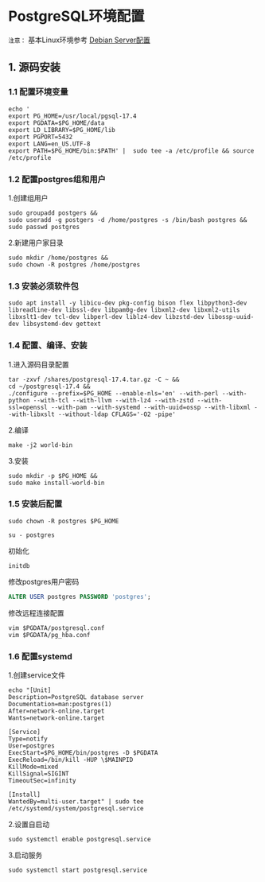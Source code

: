 # PostgreSQL环境配置

`注意：` 基本Linux环境参考 [Debian Server配置](./Debian%20Server配置.md)

## 1. 源码安装

### 1.1 配置环境变量

```shell
echo '
export PG_HOME=/usr/local/pgsql-17.4
export PGDATA=$PG_HOME/data
export LD_LIBRARY=$PG_HOME/lib
export PGPORT=5432
export LANG=en_US.UTF-8
export PATH=$PG_HOME/bin:$PATH' |  sudo tee -a /etc/profile && source /etc/profile
```

### 1.2 配置postgres组和用户

1.创建组用户

```shell
sudo groupadd postgers && 
sudo useradd -g postgers -d /home/postgres -s /bin/bash postgres && 
sudo passwd postgres
```

2.新建用户家目录

```shell
sudo mkdir /home/postgres && 
sudo chown -R postgres /home/postgres
```

### 1.3 安装必须软件包

```shell
sudo apt install -y libicu-dev pkg-config bison flex libpython3-dev libreadline-dev libssl-dev libpam0g-dev libxml2-dev libxml2-utils libxslt1-dev tcl-dev libperl-dev liblz4-dev libzstd-dev libossp-uuid-dev libsystemd-dev gettext
```

### 1.4 配置、编译、安装

1.进入源码目录配置

```shell
tar -zxvf /shares/postgresql-17.4.tar.gz -C ~ && 
cd ~/postgresql-17.4 && 
./configure --prefix=$PG_HOME --enable-nls='en' --with-perl --with-python --with-tcl --with-llvm --with-lz4 --with-zstd --with-ssl=openssl --with-pam --with-systemd --with-uuid=ossp --with-libxml --with-libxslt --without-ldap CFLAGS='-O2 -pipe'
```

2.编译

```shell
make -j2 world-bin
```

3.安装

```shell
sudo mkdir -p $PG_HOME && 
sudo make install-world-bin
```

### 1.5 安装后配置

```shell
sudo chown -R postgres $PG_HOME
```

```shell
su - postgres
```

初始化

```shell
initdb
```

修改postgres用户密码

```sql
ALTER USER postgres PASSWORD 'postgres';
```

修改远程连接配置

```shell
vim $PGDATA/postgresql.conf
vim $PGDATA/pg_hba.conf
```

### 1.6 配置systemd

1.创建service文件

```shell
echo "[Unit]
Description=PostgreSQL database server
Documentation=man:postgres(1)
After=network-online.target
Wants=network-online.target

[Service]
Type=notify
User=postgres
ExecStart=$PG_HOME/bin/postgres -D $PGDATA
ExecReload=/bin/kill -HUP \$MAINPID
KillMode=mixed
KillSignal=SIGINT
TimeoutSec=infinity

[Install]
WantedBy=multi-user.target" | sudo tee /etc/systemd/system/postgresql.service
```

2.设置自启动

```shell
sudo systemctl enable postgresql.service
```

3.启动服务

```shell
sudo systemctl start postgresql.service
```
